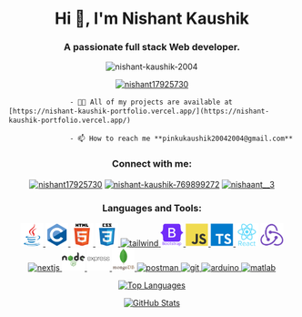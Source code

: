 <h1 align="center">Hi 👋, I'm Nishant Kaushik</h1>
<h3 align="center">A passionate full stack Web developer.</h3>

<p align="center"> <img src="https://komarev.com/ghpvc/?username=nishant-kaushik-2004&label=Profile%20views&color=0e75b6&style=flat" alt="nishant-kaushik-2004" /> </p>

<p align="center"> <a href="https://twitter.com/nishant17925730" target="blank"><img src="https://img.shields.io/twitter/follow/nishant17925730?logo=twitter&style=for-the-badge" alt="nishant17925730" /></a> </p>

                   - 👨‍💻 All of my projects are available at [https://nishant-kaushik-portfolio.vercel.app/](https://nishant-kaushik-portfolio.vercel.app/)

                   - 📫 How to reach me **pinkukaushik20042004@gmail.com**

<h3 align="center">Connect with me:</h3>
<p align="center">
<a href="https://twitter.com/nishant17925730" target="blank"><img align="center" src="https://raw.githubusercontent.com/rahuldkjain/github-profile-readme-generator/master/src/images/icons/Social/twitter.svg" alt="nishant17925730" height="30" width="40" /></a>
<a href="https://linkedin.com/in/nishant-kaushik-769899272" target="blank"><img align="center" src="https://raw.githubusercontent.com/rahuldkjain/github-profile-readme-generator/master/src/images/icons/Social/linked-in-alt.svg" alt="nishant-kaushik-769899272" height="30" width="40" /></a>
<a href="https://instagram.com/nishaant__3" target="blank"><img align="center" src="https://raw.githubusercontent.com/rahuldkjain/github-profile-readme-generator/master/src/images/icons/Social/instagram.svg" alt="nishaant__3" height="30" width="40" /></a>
</p>

<h3 align="center">Languages and Tools:</h3>
<p align="center">
<a href="https://www.java.com" target="_blank" rel="noreferrer"> <img src="https://raw.githubusercontent.com/devicons/devicon/master/icons/java/java-original.svg" alt="java" width="40" height="40"/> </a><a href="https://www.cprogramming.com/" target="_blank" rel="noreferrer"> <img src="https://raw.githubusercontent.com/devicons/devicon/master/icons/c/c-original.svg" alt="c" width="40" height="40"/><a href="https://www.w3.org/html/" target="_blank" rel="noreferrer"> <img src="https://raw.githubusercontent.com/devicons/devicon/master/icons/html5/html5-original-wordmark.svg" alt="html5" width="40" height="40"/> </a></a> <a href="https://www.w3schools.com/css/" target="_blank" rel="noreferrer"> <img src="https://raw.githubusercontent.com/devicons/devicon/master/icons/css3/css3-original-wordmark.svg" alt="css3" width="40" height="40"/> </a><a href="https://tailwindcss.com/" target="_blank" rel="noreferrer"> <img src="https://www.vectorlogo.zone/logos/tailwindcss/tailwindcss-icon.svg" alt="tailwind" width="40" height="40"/> </a><a href="https://getbootstrap.com" target="_blank" rel="noreferrer"> <img src="https://raw.githubusercontent.com/devicons/devicon/master/icons/bootstrap/bootstrap-plain-wordmark.svg" alt="bootstrap" width="40" height="40"/> </a><a href="https://developer.mozilla.org/en-US/docs/Web/JavaScript" target="_blank" rel="noreferrer"> <img src="https://raw.githubusercontent.com/devicons/devicon/master/icons/javascript/javascript-original.svg" alt="javascript" width="40" height="40"/> </a><a href="https://www.typescriptlang.org/" target="_blank" rel="noreferrer"> <img src="https://raw.githubusercontent.com/devicons/devicon/master/icons/typescript/typescript-original.svg" alt="typescript" width="40" height="40"/> </a><a href="https://reactjs.org/" target="_blank" rel="noreferrer"> <img src="https://raw.githubusercontent.com/devicons/devicon/master/icons/react/react-original-wordmark.svg" alt="react" width="40" height="40"/></a> <a href="https://redux.js.org" target="_blank" rel="noreferrer"> <img src="https://raw.githubusercontent.com/devicons/devicon/master/icons/redux/redux-original.svg" alt="redux" width="40" height="40"/> </a><a href="https://nextjs.org/" target="_blank" rel="noreferrer"> <img src="[[https://cdn.worldvectorlogo.com/logos/nextjs-2.svg](https://static-00.iconduck.com/assets.00/nextjs-icon-2048x2048-eugu5rfi.png)](https://static-00.iconduck.com/assets.00/nextjs-icon-2048x2048-eugu5rfi.png)" alt="nextjs" width="40" height="40"/> </a><a href="https://nodejs.org" target="_blank" rel="noreferrer"> <img src="https://raw.githubusercontent.com/devicons/devicon/master/icons/nodejs/nodejs-original-wordmark.svg" alt="nodejs" width="40" height="40"/> </a><a href="https://expressjs.com" target="_blank" rel="noreferrer"> <img src="https://raw.githubusercontent.com/devicons/devicon/master/icons/express/express-original-wordmark.svg" alt="express" width="40" height="40"/> </a></a> <a href="https://www.mongodb.com/" target="_blank" rel="noreferrer"> <img src="https://raw.githubusercontent.com/devicons/devicon/master/icons/mongodb/mongodb-original-wordmark.svg" alt="mongodb" width="40" height="40"/> </a><a href="https://postman.com" target="_blank" rel="noreferrer"> <img src="https://www.vectorlogo.zone/logos/getpostman/getpostman-icon.svg" alt="postman" width="40" height="40"/> </a><a href="https://git-scm.com/" target="_blank" rel="noreferrer"> <img src="https://www.vectorlogo.zone/logos/git-scm/git-scm-icon.svg" alt="git" width="40" height="40"/> </a><a href="https://www.arduino.cc/" target="_blank" rel="noreferrer"> <img src="https://cdn.worldvectorlogo.com/logos/arduino-1.svg" alt="arduino" width="40" height="40"/> </a><a href="https://www.mathworks.com/" target="_blank" rel="noreferrer"> <img src="https://upload.wikimedia.org/wikipedia/commons/2/21/Matlab_Logo.png" alt="matlab" width="40" height="40"/> </p>

<p align="center"><p align="center">
  <img 
    src="https://github-readme-stats.vercel.app/api/top-langs?username=nishant-kaushik-2004&show_icons=true&locale=en&layout=compact&theme=transparent&hide_border=true&title_color=00FFD1&text_color=C0C0C0" 
    alt="Top Languages" 
  />
</p>

<p align="center">
  <img 
    src="https://github-readme-stats.vercel.app/api?username=nishant-kaushik-2004&show_icons=true&locale=en&theme=transparent&hide_border=true&title_color=00FFD1&text_color=C0C0C0&icon_color=00FFD1" 
    alt="GitHub Stats" 
  />
</p></p>
